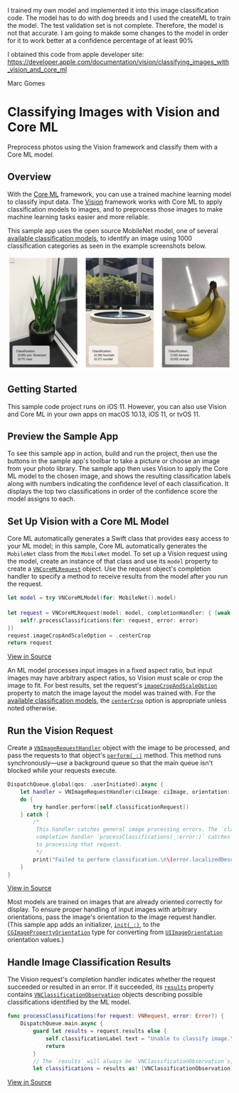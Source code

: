 
I trained my own model and implemented it into this image classification code. 
The model has to do with dog breeds and I used the createML to train the model. The test validation set is not complete. Therefore, 
the model is not that accurate. I am going to makde some changes to the model in order for it to work better at a confidence percentage of at least 90%

I obtained this code from apple developer site: https://developer.apple.com/documentation/vision/classifying_images_with_vision_and_core_ml

Marc Gomes

# Classifying Images with Vision and Core ML

Preprocess photos using the Vision framework and classify them with a Core ML model.

## Overview

With the [Core ML](https://developer.apple.com/documentation/coreml) framework, you can use a trained machine learning model to classify input data. The [Vision](https://developer.apple.com/documentation/vision) framework works with Core ML to apply classification models to images, and to preprocess those images to make machine learning tasks easier and more reliable.

This sample app uses the open source MobileNet model, one of several [available classification models](https://developer.apple.com/machine-learning), to identify an image using 1000 classification categories as seen in the example screenshots below.

![example screenshots of app identifying a potted plant, a fountain, and a bunch of bananas](Documentation/classifications.png)

## Getting Started

This sample code project runs on iOS 11. However, you can also use Vision and Core ML in your own apps on macOS 10.13, iOS 11, or tvOS 11.

## Preview the Sample App

To see this sample app in action, build and run the project, then use the buttons in the sample app's toolbar to take a picture or choose an image from your photo library. The sample app then uses Vision to apply the Core ML model to the chosen image, and shows the resulting classification labels along with numbers indicating the confidence level of each classification. It displays the top two classifications in order of the confidence score the model assigns to each.

## Set Up Vision with a Core ML Model

Core ML automatically generates a Swift class that provides easy access to your ML model; in this sample, Core ML automatically generates the `MobileNet` class from the `MobileNet` model.  To set up a Vision request using the model, create an instance of that class and use its `model` property  to create a [`VNCoreMLRequest`](https://developer.apple.com/documentation/vision/vncoremlrequest) object. Use the request object's completion handler to specify a method to receive results from the model after you run the request.

``` swift
let model = try VNCoreMLModel(for: MobileNet().model)

let request = VNCoreMLRequest(model: model, completionHandler: { [weak self] request, error in
    self?.processClassifications(for: request, error: error)
})
request.imageCropAndScaleOption = .centerCrop
return request
```
[View in Source](x-source-tag://MLModelSetup)

An ML model processes input images in a fixed aspect ratio, but input images may have arbitrary aspect ratios, so Vision must scale or crop the image to fit. For best results, set the request's [`imageCropAndScaleOption`](https://developer.apple.com/documentation/vision/vncoremlrequest/2890144-imagecropandscaleoption) property to match the image layout the model was trained with. For the [available classification models](https://developer.apple.com/machine-learning), the [`centerCrop`](https://developer.apple.com/documentation/vision/vnimagecropandscaleoption/centercrop) option is appropriate unless noted otherwise.


## Run the Vision Request

Create a [`VNImageRequestHandler`](https://developer.apple.com/documentation/vision/vnimagerequesthandler) object with the image to be processed, and pass the requests to that object's [`perform(_:)`](https://developer.apple.com/documentation/vision/vnimagerequesthandler/2880297-perform) method. This method runs synchronously—use a background queue so that the main queue isn't blocked while your requests execute.

``` swift
DispatchQueue.global(qos: .userInitiated).async {
    let handler = VNImageRequestHandler(ciImage: ciImage, orientation: orientation)
    do {
        try handler.perform([self.classificationRequest])
    } catch {
        /*
         This handler catches general image processing errors. The `classificationRequest`'s
         completion handler `processClassifications(_:error:)` catches errors specific
         to processing that request.
         */
        print("Failed to perform classification.\n\(error.localizedDescription)")
    }
}
```
[View in Source](x-source-tag://PerformRequests)

Most models are trained on images that are already oriented correctly for display. To ensure proper handling of input images with arbitrary orientations, pass the image's orientation to the image request handler. (This sample app adds an initializer, [`init(_:)`](x-source-tag://ConvertOrientation), to the [`CGImagePropertyOrientation`](https://developer.apple.com/documentation/imageio/cgimagepropertyorientation) type for converting from [`UIImageOrientation`](https://developer.apple.com/documentation/uikit/uiimage/orientation) orientation values.)

## Handle Image Classification Results

The Vision request's completion handler indicates whether the request succeeded or resulted in an error. If it succeeded, its [`results`](https://developer.apple.com/documentation/vision/vnrequest/2867238-results) property contains [`VNClassificationObservation`](https://developer.apple.com/documentation/vision/vnclassificationobservation) objects describing possible classifications identified by the ML model.

``` swift
func processClassifications(for request: VNRequest, error: Error?) {
    DispatchQueue.main.async {
        guard let results = request.results else {
            self.classificationLabel.text = "Unable to classify image.\n\(error!.localizedDescription)"
            return
        }
        // The `results` will always be `VNClassificationObservation`s, as specified by the Core ML model in this project.
        let classifications = results as! [VNClassificationObservation]
```
[View in Source](x-source-tag://ProcessClassifications)
